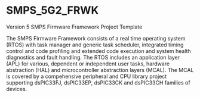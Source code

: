 # SMPS_5G2_FRWK
Version 5 SMPS Firmware Framework Project Template

The SMPS Firmware Framework consists of a real time operating system (RTOS) with task manager and generic task scheduler, integrated timing control and code profiling and extended code execution and system health diagnostics and fault handling. The RTOS includes an application layer (APL) for various, dependent or independent user tasks, hardware abstraction (HAL) and microcontroller abstraction layers (MCAL). The MCAL is covered by a compehensive peripheral and CPU library project supporting dsPIC33FJ, dsPIC33EP, dsPIC33CK and dsPIC33CH families of devices.
